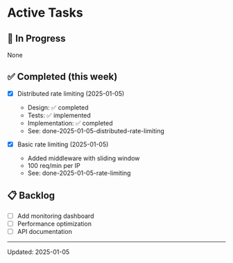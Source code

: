 # Active Tasks

## 🔄 In Progress
None

## ✅ Completed (this week)
- [x] Distributed rate limiting (2025-01-05)
  - Design: ✅ completed
  - Tests: ✅ implemented  
  - Implementation: ✅ completed
  - See: done-2025-01-05-distributed-rate-limiting
  
- [x] Basic rate limiting (2025-01-05)
  - Added middleware with sliding window
  - 100 req/min per IP
  - See: done-2025-01-05-rate-limiting

## 📋 Backlog
- [ ] Add monitoring dashboard
- [ ] Performance optimization
- [ ] API documentation

---
Updated: 2025-01-05